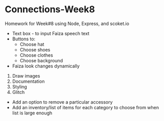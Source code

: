 # Connections-Week8
Homework for Week#8 using Node, Express, and scoket.io

* Text box - to input Faiza speech text
* Buttons to:
    * Choose hat
    * Choose shoes
    * Choose clothes
    * Choose background
* Faiza look changes dynamically
1. Draw images
2. Documentation
3. Styling 
4. Glitch 
* Add an option to remove a particular accessory
* Add an inventory/list of items for each category to choose from when list is large enough
